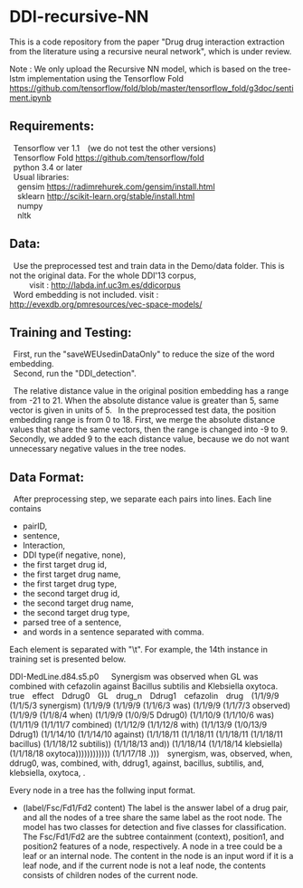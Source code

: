 # DDI-recursive-NN

This is a code repository from the paper "Drug drug interaction extraction from the literature using a recursive neural network", which is under review.

Note : We only upload the Recursive NN model, which is based on the tree-lstm implementation using the Tensorflow Fold https://github.com/tensorflow/fold/blob/master/tensorflow_fold/g3doc/sentiment.ipynb

## Requirements:  
&ensp;Tensorflow ver 1.1&ensp;&ensp;(we do not test the other versions)  
&ensp;Tensorflow Fold https://github.com/tensorflow/fold  
&ensp;python 3.4 or later  
&ensp;Usual libraries:  
&ensp;&ensp;gensim https://radimrehurek.com/gensim/install.html  
&ensp;&ensp;sklearn http://scikit-learn.org/stable/install.html  
&ensp;&ensp;numpy  
&ensp;&ensp;nltk

## Data:  
&ensp;Use the preprocessed test and train data in the Demo/data folder. This is not the original data. For the whole DDI'13 corpus,  
&ensp;&ensp;&ensp;&ensp;&ensp;visit : http://labda.inf.uc3m.es/ddicorpus  
&ensp;Word embedding is not included. visit : http://evexdb.org/pmresources/vec-space-models/

[//]: # (&ensp;We report the ids of the training set in the "TrainingSetIDs" file.)

## Training and Testing:  
&ensp;First, run the "saveWEUsedinDataOnly" to reduce the size of the word embedding.  
&ensp;Second, run the "DDI_detection".  


&ensp;The relative distance value in the original position embedding has a range from -21 to 21. When the absolute distance value is greater than 5, same vector is given in units of 5. 
&ensp;In the preprocessed test data, the position embedding range is from 0 to 18. First, we merge the absolute distance values that share the same vectors, then the range is changed into -9 to 9. Secondly, we added 9 to the each distance value, because we do not want unnecessary negative values in the tree nodes.

## Data Format:  
&ensp;After preprocessing step, we separate each pairs into lines. Each line contains
+ pairID,
+ sentence,
+ Interaction,
+ DDI type(if negative, none),
+ the first target drug id,
+ the first target drug name,
+ the first target drug type,
+ the second target drug id,
+ the second target drug name,
+ the second target drug type,
+ parsed tree of a sentence,
+ and words in a sentence separated with comma.

Each element is separated with "\t". For example, the 14th instance in training set is presented below.

DDI-MedLine.d84.s5.p0 &ensp;&ensp; Synergism was observed when <Ddrug0>GL</Ddrug0> was combined with <Ddrug1>cefazolin</Ddrug1> against Bacillus subtilis and Klebsiella oxytoca.&ensp;&ensp;true&ensp;&ensp;effect&ensp;&ensp;Ddrug0&ensp;&ensp;GL&ensp;&ensp;drug_n&ensp;&ensp;Ddrug1&ensp;&ensp;cefazolin&ensp;&ensp;drug&ensp;&ensp;(1/1/9/9 (1/1/5/3 synergism) (1/1/9/9 (1/1/9/9 (1/1/6/3 was) (1/1/9/9 (1/1/7/3 observed) (1/1/9/9 (1/1/8/4 when) (1/1/9/9 (1/0/9/5 Ddrug0) (1/1/10/9 (1/1/10/6 was) (1/1/11/9 (1/1/11/7 combined) (1/1/12/9 (1/1/12/8 with) (1/1/13/9 (1/0/13/9 Ddrug1) (1/1/14/10 (1/1/14/10 against) (1/1/18/11 (1/1/18/11 (1/1/18/11 (1/1/18/11 bacillus) (1/1/18/12 subtilis)) (1/1/18/13 and)) (1/1/18/14 (1/1/18/14 klebsiella) (1/1/18/18 oxytoca)))))))))))) (1/1/17/18 .)))&ensp;&ensp;synergism, was, observed, when, ddrug0, was, combined, with, ddrug1, against, bacillus, subtilis, and, klebsiella, oxytoca, .

Every node in a tree has the follwing input format.
* (label/Fsc/Fd1/Fd2 content)
The label is the answer label of a drug pair, and all the nodes of a tree share the same label as the root node. The model has two classes for detection and five classes for classification. The Fsc/Fd1/Fd2 are the subtree containment (context), position1, and position2 features of a node, respectively. A node in a tree could be a leaf or an internal node. The content in the node is an input word if it is a leaf node, and if the current node is not a leaf node, the contents consists of children nodes of the current node.
